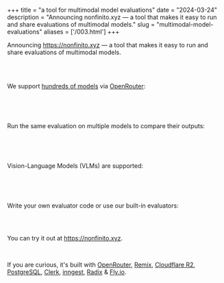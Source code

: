 +++
title = "a tool for multimodal model evaluations"
date = "2024-03-24"
description = "Announcing nonfinito.xyz — a tool that makes it easy to run and share evaluations of multimodal models."
slug = "multimodal-model-evaluations"
aliases = ['/003.html']
+++

<p>
  Announcing <a href="https://nonfinito.xyz">https://nonfinito.xyz</a> — a
  tool that makes it easy to run and share evaluations of multimodal
  models.
</p>
<br />

<a href="https://nonfinito.xyz" target="_blank" rel="noopener noreferrer">
  <img
    src="https://asselinpaul.com/img/003/homepage.png"
    alt=""
  />
</a>
<br />
<br />

<p>
  We support
  <a
    href="https://nonfinito.xyz/models"
    target="_blank"
    rel="noopener noreferrer"
    >hundreds of models</a
  >
  via
  <a
    href="https://openrouter.ai"
    target="_blank"
    rel="noopener noreferrer"
    >OpenRouter</a
  >:
</p>

<a
href="https://nonfinito.xyz/models"
target="\_blank"
rel="noopener noreferrer">

<img
src="https://asselinpaul.com/img/003/supported_models.png"
alt=""
/>

</a>
<br /><br />
<p>
  Run the same evaluation on multiple models to compare their outputs:
</p>

<a
href="https://nonfinito.xyz/evals?eval_input=db5fdb62-e778-47cd-a0c0-8357f8ab330d"
target="\_blank"
rel="noopener noreferrer">

<img
src="https://asselinpaul.com/img/003/doctor.png"
alt=""
/>

</a>

<br /><br />

<p>Vision-Language Models (VLMs) are supported:</p>

<a
href="https://nonfinito.xyz/evals?eval_input=7f66f94d-dad8-4991-b5be-2270d3a75264"
target="\_blank"
rel="noopener noreferrer">

<img
src="https://asselinpaul.com/img/003/ft.png"
alt=""
/>

</a>

<br /><br />

<p>Write your own evaluator code or use our built-in evaluators:</p>

<img
src="https://asselinpaul.com/img/003/create_new_eval.png"
alt=""
/>

<br />
<p>
  You can try it out at
  <a
    target="_blank"
    rel="noopener noreferrer"
    href="https://nonfinito.xyz"
    >https://nonfinito.xyz</a
  >.
</p>

<br />

<p>
  If you are curious, it's built with
  <a
    href="https://openrouter.ai"
    target="_blank"
    rel="noopener noreferrer"
    >OpenRouter</a
  >,
  <a href="https://remix.run" target="_blank" rel="noopener noreferrer"
    >Remix</a
  >,
  <a
    href="https://www.cloudflare.com/developer-platform/r2/"
    target="_blank"
    rel="noopener noreferrer"
    >Cloudflare R2</a
  >,
  <a
    href="https://fly.io/docs/postgres/"
    target="_blank"
    rel="noopener noreferrer"
    >PostgreSQL</a
  >,
  <a href="https://clerk.com" target="_blank" rel="noopener noreferrer"
    >Clerk</a
  >,
  <a
    href="https://www.inngest.com"
    target="_blank"
    rel="noopener noreferrer"
    >inngest</a
  >,
  <a
    href="https://www.radix-ui.com"
    target="_blank"
    rel="noopener noreferrer"
    >Radix</a
  >
  &
  <a href="https://fly.io" target="_blank" rel="noopener noreferrer"
    >Fly.io</a
  >.
</p>
